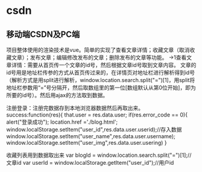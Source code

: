 # csdn
## 移动端CSDN及PC端 ##

 项目整体使用的渲染技术是vue。简单的实现了查看文章详情；收藏文章（取消收藏文章）；发布文章；编辑修改发布的文章；删除发布的文章等功能。 ->1查看文章详情：需要从首页传一个文章的id号，然后根据文章id号取到文章内容。 文章的id号用是地址栏传参的方式从首页传过来的，在详情页对地址栏进行解析得到id号（解析方式是用split进行解析，window.location.search.split("=")[1]，用split将地址栏参数用“=”号分隔开，然后取数组里的第一位[数组默认从第0位开始]，即为所要的id号）。然后用ajax的方法取到数据。
 
 注册登录：注册完数据存到本地浏览器数据然后再取出来。
 success:function(res){
					that.user = res.data.user;
	                if(res.error_code == 0){
						alert("登录成功");
						location.href ='./blog.html';
					  window.localStorage.setItem("user_id",res.data.user.userid);//存入数据
					  window.localStorage.setItem("user_name",res.data.user.username);
					  window.localStorage.setItem("user_img",res.data.user.usering)
					}

收藏列表用到数据取出来
var blogId = window.location.search.split("=")[1];//文章id
	    	var userId = window.localStorage.getItem("user_id");//用户id